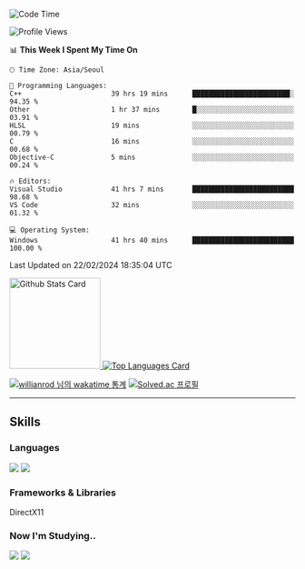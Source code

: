 <!--START_SECTION:waka-->
![Code Time](http://img.shields.io/badge/Code%20Time-997%20hrs%2019%20mins-blue)

![Profile Views](http://img.shields.io/badge/Profile%20Views-0-blue)

📊 **This Week I Spent My Time On** 

```text
🕑︎ Time Zone: Asia/Seoul

💬 Programming Languages: 
C++                      39 hrs 19 mins      ████████████████████████░   94.35 % 
Other                    1 hr 37 mins        █░░░░░░░░░░░░░░░░░░░░░░░░   03.91 % 
HLSL                     19 mins             ░░░░░░░░░░░░░░░░░░░░░░░░░   00.79 % 
C                        16 mins             ░░░░░░░░░░░░░░░░░░░░░░░░░   00.68 % 
Objective-C              5 mins              ░░░░░░░░░░░░░░░░░░░░░░░░░   00.24 % 

🔥 Editors: 
Visual Studio            41 hrs 7 mins       █████████████████████████   98.68 % 
VS Code                  32 mins             ░░░░░░░░░░░░░░░░░░░░░░░░░   01.32 % 

💻 Operating System: 
Windows                  41 hrs 40 mins      █████████████████████████   100.00 % 
```


 Last Updated on 22/02/2024 18:35:04 UTC
<!--END_SECTION:waka-->


<!-- [![Anurag's github stats](https://github-readme-stats.vercel.app/api?username=heosumin518)](https://github.com/anuraghazra/github-readme-stats) -->

<!-- markdownlint-disable MD033 -->
<a href="https://github.com/anuraghazra/github-readme-stats#github-stats-card">
  <img
    src="https://github-readme-stats.vercel.app/api?username=heosumin518&hide_title=true&show_icons=true&include_all_commits=true&count_private=true&hide_border=true&theme=onedark&title_color=5f4b8b&text_color=f0eee9&icon_color=00abc0"
    alt="Github Stats Card"
    height="160"
  />
</a>
<a href="https://github.com/anuraghazra/github-readme-stats#top-languages-card">
  <img
    src="https://github-readme-stats.vercel.app/api/top-langs?username=heosumin518&hide=css,tex&hide_title=true&layout=compact&langs_count=8&hide_border=true&theme=onedark&title_color=5f4b8b&text_color=f0eee9&icon_color=00abc0"
    alt="Top Languages Card"
  />
</a>

[![willianrod 님의 wakatime 통계](https://github-readme-stats.vercel.app/api/wakatime?username=heosumin518&layout=compact&count_private=true)](https://wakatime.com/@heosumin518) [![Solved.ac
프로필](http://mazassumnida.wtf/api/v2/generate_badge?boj=heosumin)](https://solved.ac/heosumin)


---

## Skills

### Languages

<img src="https://img.shields.io/badge/C-A8B9CC?style=flat-square&logo=C&logoColor=white"/> <img src="https://img.shields.io/badge/C++-00599C?style=flat-square&logo=C%2B%2B&logoColor=white"/>

### Frameworks & Libraries

DirectX11

### Now I'm Studying..

<img src="https://img.shields.io/badge/CSharp-239120?style=flat-square&logo=CSharp&logoColor=white"/> <img src="https://img.shields.io/badge/OpenGL-5586A4?style=flat-square&logo=OpenGL&logoColor=white"/>

